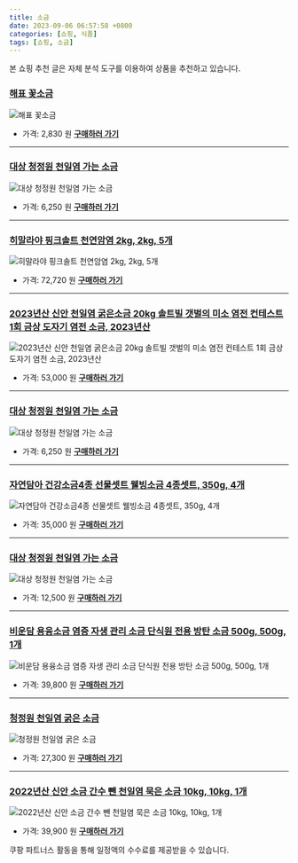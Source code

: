 ```yaml
---
title: 소금
date: 2023-09-06 06:57:58 +0800
categories: [쇼핑, 식품]
tags: [쇼핑, 소금]
---
```

본 쇼핑 추천 글은 자체 분석 도구를 이용하여 상품을 추천하고 있습니다.
### [해표 꽃소금](https://link.coupang.com/re/AFFSDP?lptag=AF1030537&pageKey=7118404111&itemId=17816578760&vendorItemId=84980517084&traceid=V0-153-f6436b55b77823ca&requestid=20230907065758629146064823&token=31850C%7CMIXED)
![해표 꽃소금](https://ads-partners.coupang.com/image1/dmO4gNkHlxvg0uRCdp5T1B8rDeRg4LbKqZChnNyUAwHr8ZTFpFJA5fluK0jgIJLfx-UGfppyyBJQM99rdlGWkf9fDS8jFIaiVjM5w8z9TPEu7kV6rcX05ION8gGGlUORcUFRHZDZpqsJ0HgA-A-dMQwYMa1h3HN7QbvjvxI5eJ-dOe5-FnwaY0Npn-oDAR-ez9cUO2ISI-xxqgsxHF1g_wAqNnRMc7MKiw5GguHGiXMByoDWa4IJRAVSPKemEpKnFuDoQP38k4dflKw6h_e2_tE=)
- 가격: 2,830 원
[**구매하러 가기**](https://link.coupang.com/re/AFFSDP?lptag=AF1030537&pageKey=7118404111&itemId=17816578760&vendorItemId=84980517084&traceid=V0-153-f6436b55b77823ca&requestid=20230907065758629146064823&token=31850C%7CMIXED)
---
### [대상 청정원 천일염 가는 소금](https://link.coupang.com/re/AFFSDP?lptag=AF1030537&pageKey=7038381767&itemId=17397546272&vendorItemId=84567004199&traceid=V0-153-dd3fc4d6ff1d1905&requestid=20230907065758629146064823&token=31850C%7CMIXED)
![대상 청정원 천일염 가는 소금](https://ads-partners.coupang.com/image1/xW-byRhkEIjqO2fhxXjBJeaw8waKykIs_oG9_NoPMmBCeUb4IhKYTJ2ISIDvj5ZobiqIpyb7L0DG0WDcQg-3rUYk6Bjx3TAvT9nUbriS3Pv_PSHqnsXUttjeh3EaVmuj3TSfCZfoZ_bqItKhKu7NcGLBDuk4hKMVUYbFvTo87DszvCrSjz7VzPHtsWA3jtV65makfLadIyl7uY7ke8oy0q6VNtes4xTj260qkLN5pNDD-LhDqfp134H_nGTqOnaKYecVigNNbU-4H4JH5uu5P8E=)
- 가격: 6,250 원
[**구매하러 가기**](https://link.coupang.com/re/AFFSDP?lptag=AF1030537&pageKey=7038381767&itemId=17397546272&vendorItemId=84567004199&traceid=V0-153-dd3fc4d6ff1d1905&requestid=20230907065758629146064823&token=31850C%7CMIXED)
---
### [히말라야 핑크솔트 천연암염 2kg, 2kg, 5개](https://link.coupang.com/re/AFFSDP?lptag=AF1030537&pageKey=6911747217&itemId=16659716862&vendorItemId=83843408457&traceid=V0-153-b965da5fabf3d8ce&clickBeacon=HDSOXEje5mhutkOGUHxXqOb%2BT%2FSTxkBiVBqxjLH87Tkwln2RyX4i8SyidL9950FNHmyS3th%2FhxUV%2Be0rz7oLoD2nCEDOjfMfu8rlTj86KH5w9hKf5kXLEcgQPTUiuzRE7ZWp7U0c0zbXJdfj7PsnxYVC6g%2BBe8NsYI%2B6jEnpKgNtbst0f4nBE2CdltiiC11SN03Xx86n4VUayaqHJ9%2FHULOWDG2pnVN5wRPXTAu05%2BNmyntOdS04FAVXS9%2FrtT%2Bh7BYpx81H7%2FkEX4Nk%2BqcAp5%2BVhJiwRDwl%2FB7Q7DEVVQebMQkZPO%2Fnoht5UQFO7QttMhBeoyA%2BLWWpAdhlkWKacZYp%2Flmcbitd2WCnxKQY0gvt4ZEZRbAhUQYf7tBQGpHKZltg8cmYA18%2FYSFI%2FTsbDV26dovxCCTm44tfGZ0PWcOi86VD5FL5ZZPdc69QwkKTOYxCTh1Vi1Eug6tS8RSLv54IPIs%2BkB4jeiwDtmjxlJJxmAzqqyOaIKzk3V%2Bb7VFrv1gGYWTPSlN6m4AThC1Lxqk9DObm7SJZgHOpLCTMkhXeFx9Fti2Brlx940V43JpD8pvsm%2FYnpAGjYUuwcaiH3pJCDZ9mlqLDIA66Id%2BCbvDD2n%2Fnts34liPyi3oys1YMi1Djep7yGZjtFLtMW3AlxAqONGVoNg4Nn4VZhF0J5UCRCE9b4IbYYQ8DIC2u1hwXDy2Gr6sxGx2tW2BAJQmPVb6gdXnYOe083oI2QGq4F2iu6nYVCpQ6YwHKMV8FFTwWARESZhN%2BxfCMsA1C2MsmV%2FT6skzMJwo7pBGJzKGLgm4NSfWFaD8rfv%2BNbZsQaZstIgbugQkgrCBZFkInXFHLiaHUodRQKSfApsy1nfTpi%2Fk%3D&requestid=20230907065758629146064823&token=31850C%7CMIXED)
![히말라야 핑크솔트 천연암염 2kg, 2kg, 5개](https://ads-partners.coupang.com/image1/HOcEFxE7Aj9vJ3Q6HKFfAyaZQmbLEXps7X232A0Pkq8MaWXdOgOVtzyYmosWRhPqKBD_WP8Enjgp3qmjY3vgXrd02RmUNulWlUf9eU1jDd74r-XGIbH9S0zn4eOv9ioaJOGuaCRLs3rQ6rEoqqevY64_bcWFxfKkouCel6FIwnL3qutXw-Gen1FX_zXggkuN5VHqf8JGKogfPteWX5_bP5jivv8FuJzoBzTnWOTw21PYcHg-hEUTBP5P2hg5ZMzzJp6DppKLASZMlDIOORoeaSgFYuu0YY0HhLLzakpUm3gRONzGBac=)
- 가격: 72,720 원
[**구매하러 가기**](https://link.coupang.com/re/AFFSDP?lptag=AF1030537&pageKey=6911747217&itemId=16659716862&vendorItemId=83843408457&traceid=V0-153-b965da5fabf3d8ce&clickBeacon=HDSOXEje5mhutkOGUHxXqOb%2BT%2FSTxkBiVBqxjLH87Tkwln2RyX4i8SyidL9950FNHmyS3th%2FhxUV%2Be0rz7oLoD2nCEDOjfMfu8rlTj86KH5w9hKf5kXLEcgQPTUiuzRE7ZWp7U0c0zbXJdfj7PsnxYVC6g%2BBe8NsYI%2B6jEnpKgNtbst0f4nBE2CdltiiC11SN03Xx86n4VUayaqHJ9%2FHULOWDG2pnVN5wRPXTAu05%2BNmyntOdS04FAVXS9%2FrtT%2Bh7BYpx81H7%2FkEX4Nk%2BqcAp5%2BVhJiwRDwl%2FB7Q7DEVVQebMQkZPO%2Fnoht5UQFO7QttMhBeoyA%2BLWWpAdhlkWKacZYp%2Flmcbitd2WCnxKQY0gvt4ZEZRbAhUQYf7tBQGpHKZltg8cmYA18%2FYSFI%2FTsbDV26dovxCCTm44tfGZ0PWcOi86VD5FL5ZZPdc69QwkKTOYxCTh1Vi1Eug6tS8RSLv54IPIs%2BkB4jeiwDtmjxlJJxmAzqqyOaIKzk3V%2Bb7VFrv1gGYWTPSlN6m4AThC1Lxqk9DObm7SJZgHOpLCTMkhXeFx9Fti2Brlx940V43JpD8pvsm%2FYnpAGjYUuwcaiH3pJCDZ9mlqLDIA66Id%2BCbvDD2n%2Fnts34liPyi3oys1YMi1Djep7yGZjtFLtMW3AlxAqONGVoNg4Nn4VZhF0J5UCRCE9b4IbYYQ8DIC2u1hwXDy2Gr6sxGx2tW2BAJQmPVb6gdXnYOe083oI2QGq4F2iu6nYVCpQ6YwHKMV8FFTwWARESZhN%2BxfCMsA1C2MsmV%2FT6skzMJwo7pBGJzKGLgm4NSfWFaD8rfv%2BNbZsQaZstIgbugQkgrCBZFkInXFHLiaHUodRQKSfApsy1nfTpi%2Fk%3D&requestid=20230907065758629146064823&token=31850C%7CMIXED)
---
### [2023년산 신안 천일염 굵은소금 20kg 솔트빌 갯벌의 미소 염전 컨테스트 1회 금상 도자기 염전 소금, 2023년산](https://link.coupang.com/re/AFFSDP?lptag=AF1030537&pageKey=7509909117&itemId=19675683254&vendorItemId=70035386745&traceid=V0-153-0848cfc5ba6be61d&clickBeacon=HDSOXEje5mhutkOGUHxXqOb%2BT%2FSTxkBiVBqxjLH87Tkwln2RyX4i8SyidL9950FNHmyS3th%2FhxUV%2Be0rz7oLoDW%2BTGvLbPHTbztxcKE5HuRw9hKf5kXLEcgQPTUiuzREKVUBBaBGhAxv6JYx5RhI5Rafa%2ByM%2Bal8Rv7ZoS4IR1Jtbst0f4nBE2CdltiiC11SN03Xx86n4VUayaqHJ9%2FHULOWDG2pnVN5wRPXTAu05%2BNmyntOdS04FAVXS9%2FrtT%2BhoJ0JtfpjPsoONkPidwA0KzXq%2BrxchPo%2BqSCsp9Iqzt1e4Ltw8I8nIci85dopDoDU8cDNryFPF4N65nT8lmbpTcU5e%2FI4ykKSmP%2FXSd3URpSHVOS0diYcoe4YAJLxjacWRRhFwdFxaXNLxT5j9iIK0gllTqWcLBr9BxopiEMAkBK04irzS03RQUYRKzZ4ZQXK5FVMmtev6mJPLU%2FGmSlyXJ4IPIs%2BkB4jeiwDtmjxlJJxmAzqqyOaIKzk3V%2Bb7VFrv1gGYWTPSlN6m4AThC1Lxqk9DObm7SJZgHOpLCTMkhXeFx9Fti2Brlx940V43JpD8pvsm%2FYnpAGjYUuwcaiH3pJCDZ9mlqLDIA66Id%2BCbvDD2n%2Fnts34liPyi3oys1YMi1Djep7yGZjtFLtMW3AlxAqONGVoNg4Nn4VZhF0J5UCRCE9b4IbYYQ8DIC2u1hwXDy2Gr6sxGx2tW2BAJQmPVb6gdXnYOe083oI2QGq4F2iu6nYVCpQ6YwHKMV8FFTwWARESZhN%2BxfCMsA1C2MsmV%2FT6skzMJwo7pBGJzKGLgm4NSfWFaD8rfv%2BNbZsQaZstIgbugQkgrCBZFkInXFHLiaHUodRQKSfApsy1nfTpi%2Fk%3D&requestid=20230907065758629146064823&token=31850C%7CMIXED)
![2023년산 신안 천일염 굵은소금 20kg 솔트빌 갯벌의 미소 염전 컨테스트 1회 금상 도자기 염전 소금, 2023년산](https://ads-partners.coupang.com/image1/QDB6KK8It08MT_jbQPQ-r_eKNFB6S9zgb_RWrIuhBi7mg25zdUq6-jWf7vfuy0QWeDTWW_dr2m22Wubu4J1NU4IXZetHVk3_3kzPT7KkId0K3d2BOmMvMh0rj-oKddW-CWOCeWbrREd9XTot7SxSHh97zB0nkt4zdD_XyqbI0inNgjUZgwWcjT0ck96zCYvIx5kffA_0rp6o3LYX5RKIrimshLiZ1wwE-2I2vx3iV3fvfzsk4QJWECAPCMu9YiDXgLXOvFdTsAsn0axh4vqOxIvryvUpynoGGQ1VlRC8AoUgmtk8)
- 가격: 53,000 원
[**구매하러 가기**](https://link.coupang.com/re/AFFSDP?lptag=AF1030537&pageKey=7509909117&itemId=19675683254&vendorItemId=70035386745&traceid=V0-153-0848cfc5ba6be61d&clickBeacon=HDSOXEje5mhutkOGUHxXqOb%2BT%2FSTxkBiVBqxjLH87Tkwln2RyX4i8SyidL9950FNHmyS3th%2FhxUV%2Be0rz7oLoDW%2BTGvLbPHTbztxcKE5HuRw9hKf5kXLEcgQPTUiuzREKVUBBaBGhAxv6JYx5RhI5Rafa%2ByM%2Bal8Rv7ZoS4IR1Jtbst0f4nBE2CdltiiC11SN03Xx86n4VUayaqHJ9%2FHULOWDG2pnVN5wRPXTAu05%2BNmyntOdS04FAVXS9%2FrtT%2BhoJ0JtfpjPsoONkPidwA0KzXq%2BrxchPo%2BqSCsp9Iqzt1e4Ltw8I8nIci85dopDoDU8cDNryFPF4N65nT8lmbpTcU5e%2FI4ykKSmP%2FXSd3URpSHVOS0diYcoe4YAJLxjacWRRhFwdFxaXNLxT5j9iIK0gllTqWcLBr9BxopiEMAkBK04irzS03RQUYRKzZ4ZQXK5FVMmtev6mJPLU%2FGmSlyXJ4IPIs%2BkB4jeiwDtmjxlJJxmAzqqyOaIKzk3V%2Bb7VFrv1gGYWTPSlN6m4AThC1Lxqk9DObm7SJZgHOpLCTMkhXeFx9Fti2Brlx940V43JpD8pvsm%2FYnpAGjYUuwcaiH3pJCDZ9mlqLDIA66Id%2BCbvDD2n%2Fnts34liPyi3oys1YMi1Djep7yGZjtFLtMW3AlxAqONGVoNg4Nn4VZhF0J5UCRCE9b4IbYYQ8DIC2u1hwXDy2Gr6sxGx2tW2BAJQmPVb6gdXnYOe083oI2QGq4F2iu6nYVCpQ6YwHKMV8FFTwWARESZhN%2BxfCMsA1C2MsmV%2FT6skzMJwo7pBGJzKGLgm4NSfWFaD8rfv%2BNbZsQaZstIgbugQkgrCBZFkInXFHLiaHUodRQKSfApsy1nfTpi%2Fk%3D&requestid=20230907065758629146064823&token=31850C%7CMIXED)
---
### [대상 청정원 천일염 가는 소금](https://link.coupang.com/re/AFFSDP?lptag=AF1030537&pageKey=5115961078&itemId=6987593462&vendorItemId=3033119875&traceid=V0-153-c366eb29e36944a9&requestid=20230907065758629146064823&token=31850C%7CMIXED)
![대상 청정원 천일염 가는 소금](https://ads-partners.coupang.com/image1/Jh4Fhd72tOy3SyDOJvBclJkrzA4mzmA8N-50YsAp6kp1yOHAsB24Yt8O_omBPc6WeilhiZDHPxtSXSR2eQDOVnMjjBtQLiIds-1gE24zgVwRD3S54E8-Nixr5fUsGBi3zy723e-uwEUxxN4BTUHZViLt-o3cgN946Bj2GxLGA6SCu-nQ4SYii7f_quPcHforyUvn_hOOquCfXrh1_ZcsJWjHwKWFPZrvOrU9KbhqPJtTxpEMb3DacxlCoDSnU9DxFyvcWRSmnmQB5U-kMV0Wug==)
- 가격: 6,250 원
[**구매하러 가기**](https://link.coupang.com/re/AFFSDP?lptag=AF1030537&pageKey=5115961078&itemId=6987593462&vendorItemId=3033119875&traceid=V0-153-c366eb29e36944a9&requestid=20230907065758629146064823&token=31850C%7CMIXED)
---
### [자연담아 건강소금4종 선물셋트 웰빙소금 4종셋트, 350g, 4개](https://link.coupang.com/re/AFFSDP?lptag=AF1030537&pageKey=7403119835&itemId=19165549102&vendorItemId=70092394656&traceid=V0-153-cf6cc66388b6f4e5&clickBeacon=HDSOXEje5mhutkOGUHxXqOb%2BT%2FSTxkBiVBqxjLH87Tkwln2RyX4i8SyidL9950FNHmyS3th%2FhxUV%2Be0rz7oLoGoy%2FdLfrJLS8JTYdeFgzCdw9hKf5kXLEcgQPTUiuzREgpsvXcBnTAnnfW7VdkyX8xFvZldg74948%2Fs2w3dVKGxtbst0f4nBE2CdltiiC11SN03Xx86n4VUayaqHJ9%2FHULOWDG2pnVN5wRPXTAu05%2BNmyntOdS04FAVXS9%2FrtT%2BhEfz%2B6846pXpLZ5myMPta9nMrXRMLhvZCcjwCIAh%2Frc4v0Tzlj9yDALw9NvOxz2%2BI%2BJsf6LadCATGQH3CfYD61Newb8oei%2FZFSj%2F5UtL0VzhZbbM6B6dNIwcsnb949c0sLBr7KIIIadrgC7DpjRSIDrSIdkZmjWvUIm%2B7fOekJR0rgWIhvib10oZghbqUM0V6UP56bPwIqN5krSLBn6mUaak9DObm7SJZgHOpLCTMkhXeFx9Fti2Brlx940V43JpDStanuJTUJuVqgAuGNLjaVVv%2FYPXoq7BHsMuKnp5AcxAtvjvKfcnYC7iKJYgQQKPpoOsQHvQeOALPGuwsd4AZTVDGpwyIq1zbkpV3ABLPxZYVqAZPY10TY4QUVR4Ct4bPXpZO0HLcfJCfUkvN9B1tkCJ9jhcvdBZm7kPuBljC0k79L4UsoAclEK9A2CSIMSkdY3MGwZY8NT3ZYLyj2s2gxS4yYZxXSNYJThgOaLHAb%2F6pVP8p%2BgfjNGqdk%2FqQES%2FDdx4VqjWkNlgb8VImrTrW%2F5P1vjPIfGRH9HrI46RU2CGXLL%2FIA8xYNSDUU2EBhnsGHC%2FHoqNtonNx9C4LDKhgTxdpy317Pv2o546YUpopwW4%3D&requestid=20230907065758629146064823&token=31850C%7CMIXED)
![자연담아 건강소금4종 선물셋트 웰빙소금 4종셋트, 350g, 4개](https://ads-partners.coupang.com/image1/IFkioRMf-iqdsFQUIMqBFaqImv6Ha_RDN5-1H72yvgG7jPdvx2AFHDbzsTNp0CeD2RHoBpAy_qZyIaW3AbELAV-wu-PCgFTEy1utXZLHFCRhFShJTKa_tm6nvZNqgntULtWfKlGBve9VghaaAqDjhbVwuSH4vJ-DgYH8mmJp6ZpMTC5hstI0CivOZUSqqBnsesvfYgUWOHyBPsHlGl23o2YvbLpk933cmo9yuwM1w5AFReB2wyXNmCUjilUrC66YVy0zhMoM-FlY9bvYew4Op5WZtCDDWHfUTjiOSfo4W4hOMyyTK60=)
- 가격: 35,000 원
[**구매하러 가기**](https://link.coupang.com/re/AFFSDP?lptag=AF1030537&pageKey=7403119835&itemId=19165549102&vendorItemId=70092394656&traceid=V0-153-cf6cc66388b6f4e5&clickBeacon=HDSOXEje5mhutkOGUHxXqOb%2BT%2FSTxkBiVBqxjLH87Tkwln2RyX4i8SyidL9950FNHmyS3th%2FhxUV%2Be0rz7oLoGoy%2FdLfrJLS8JTYdeFgzCdw9hKf5kXLEcgQPTUiuzREgpsvXcBnTAnnfW7VdkyX8xFvZldg74948%2Fs2w3dVKGxtbst0f4nBE2CdltiiC11SN03Xx86n4VUayaqHJ9%2FHULOWDG2pnVN5wRPXTAu05%2BNmyntOdS04FAVXS9%2FrtT%2BhEfz%2B6846pXpLZ5myMPta9nMrXRMLhvZCcjwCIAh%2Frc4v0Tzlj9yDALw9NvOxz2%2BI%2BJsf6LadCATGQH3CfYD61Newb8oei%2FZFSj%2F5UtL0VzhZbbM6B6dNIwcsnb949c0sLBr7KIIIadrgC7DpjRSIDrSIdkZmjWvUIm%2B7fOekJR0rgWIhvib10oZghbqUM0V6UP56bPwIqN5krSLBn6mUaak9DObm7SJZgHOpLCTMkhXeFx9Fti2Brlx940V43JpDStanuJTUJuVqgAuGNLjaVVv%2FYPXoq7BHsMuKnp5AcxAtvjvKfcnYC7iKJYgQQKPpoOsQHvQeOALPGuwsd4AZTVDGpwyIq1zbkpV3ABLPxZYVqAZPY10TY4QUVR4Ct4bPXpZO0HLcfJCfUkvN9B1tkCJ9jhcvdBZm7kPuBljC0k79L4UsoAclEK9A2CSIMSkdY3MGwZY8NT3ZYLyj2s2gxS4yYZxXSNYJThgOaLHAb%2F6pVP8p%2BgfjNGqdk%2FqQES%2FDdx4VqjWkNlgb8VImrTrW%2F5P1vjPIfGRH9HrI46RU2CGXLL%2FIA8xYNSDUU2EBhnsGHC%2FHoqNtonNx9C4LDKhgTxdpy317Pv2o546YUpopwW4%3D&requestid=20230907065758629146064823&token=31850C%7CMIXED)
---
### [대상 청정원 천일염 가는 소금](https://link.coupang.com/re/AFFSDP?lptag=AF1030537&pageKey=7038381767&itemId=19565588530&vendorItemId=86673465618&traceid=V0-153-dd3fc4d6ff1d1905&requestid=20230907065758629146064823&token=31850C%7CMIXED)
![대상 청정원 천일염 가는 소금](https://ads-partners.coupang.com/image1/O-Vi1WLRXrM18RAAO3gWZVGGQmvwFNKQZQb7vG7dJ6W9HsgD9qViHNsS6tiNpwrFuMWoOBDHnJGHzGZCH_OCDHwc9ffLqt1R4Z_zobc4CMayEaQbc8_CiaehlCms6tLfY6vpXGhozLO-ZJ7RUTTVu3sn_ATk3inACtVQ2I-FRfsAXF7lo-2e5fVZ0ePxaf1nrZiR5RWlKox9pXVVCKaJQlNUjBHHNCyXAt6RDO_rB9C-rHCKfOg01rgE_fPC_KKJYR1UeAJZMmiClZEeDeUmcl-4mg==)
- 가격: 12,500 원
[**구매하러 가기**](https://link.coupang.com/re/AFFSDP?lptag=AF1030537&pageKey=7038381767&itemId=19565588530&vendorItemId=86673465618&traceid=V0-153-dd3fc4d6ff1d1905&requestid=20230907065758629146064823&token=31850C%7CMIXED)
---
### [비운담 용융소금 염증 자생 관리 소금 단식원 전용 방탄 소금 500g, 500g, 1개](https://link.coupang.com/re/AFFSDP?lptag=AF1030537&pageKey=7483469138&itemId=19553539996&vendorItemId=86375489514&traceid=V0-153-632ade2ce213f520&clickBeacon=HDSOXEje5mhutkOGUHxXqOb%2BT%2FSTxkBiVBqxjLH87Tkwln2RyX4i8SyidL9950FNHmyS3th%2FhxUV%2Be0rz7oLoDCn90d%2BmM3YWsbXjBGzrEAdZaX3C4HDwIKv1WpK8q85ev4lePLhVRisxsdnoJ0gu8W7IfTkGH6V%2Fbwx7FU3tZFtbst0f4nBE2CdltiiC11SN03Xx86n4VUayaqHJ9%2FHULOWDG2pnVN5wRPXTAu05%2BNmyntOdS04FAVXS9%2FrtT%2BhRlooQthLeFu2G7Jni2t4QOWtvD%2FoZv1kyN63r33Id7voSqsBTqi1xYRMOD8UWLuDG4vKSdEFjLRb0UtmHOld1N4AP16FZFLPrOUsOYGYNIEwE1CO7xIlwUqx%2BIo30t4CLBr7KIIIadrgC7DpjRSIDnhZdsLXuN6ddE9wGDg6iZsTesjyF1vK3tJwF2ceP8iCgvlppY50iK9HrfmbyYI3e%2FzMzi0x7FhvagkTt5ULFpOLyW6LFp2gUkubuV%2FN0IjQcMQB6S8hamXU44Cn8gJsnL%2FU7YLzwD1zvMpidrMnZtWB9xC2xuBiBetP3bVHvfb97abaI12xK1Djn9PuHdqoFY9G%2FV%2BcyMIf7QKg40l2%2BTBpZjKmhmR3tXT%2BOxRYbE5t%2F6gC1uINe0%2BHf1C8hPtxEjzd%2BBaFI9FSYDs04hSFeK9zRBB2PaIRIiCLuPernSp3Mha%2Bw0CKysaEBw2FCfbFXQk7tx1xXtzsnFWUUKf3tvQiRY5PSOVv%2Blo363eTTz%2BzUw9axpXNOOJL8Z9mh8GcIuhopfAM5ad%2FNckrtnDQtRyiDJ2UrHZzGoMTi4gFUKJ0NL2ZYoSuX8g%2BUbqRkLk5U7SsnP2S7W7YZySK1%2F3otFg%3D&requestid=20230907065758629146064823&token=31850C%7CMIXED)
![비운담 용융소금 염증 자생 관리 소금 단식원 전용 방탄 소금 500g, 500g, 1개](https://ads-partners.coupang.com/image1/4eKD9tU2YOBeGHem4bvZbd3sNApl9ujSjpkajpPXBNDvFqew35mP-HN-oWYmKO0adOe7_oF8-cQAFknVks_E8vx5dYogGacT-fzzssPIqeQpOMq9WHtzjDnfTF6Z4c9q-7mUaOvpJmHzCXPAMqpw6wvJrTksM-_wzcOjROW-32L1oykF5cs6_8qgTVinl8GgVmPRr0_1UocogYajaKZuXrW3drZ8BzWBq0SO0qh_3Y9C-uyqF0fu1hrHK9jeB_TkF63snD-5al21ka0fGd6worAbzMjLTZ7_UF5pOemAPXs-3KevSw==)
- 가격: 39,800 원
[**구매하러 가기**](https://link.coupang.com/re/AFFSDP?lptag=AF1030537&pageKey=7483469138&itemId=19553539996&vendorItemId=86375489514&traceid=V0-153-632ade2ce213f520&clickBeacon=HDSOXEje5mhutkOGUHxXqOb%2BT%2FSTxkBiVBqxjLH87Tkwln2RyX4i8SyidL9950FNHmyS3th%2FhxUV%2Be0rz7oLoDCn90d%2BmM3YWsbXjBGzrEAdZaX3C4HDwIKv1WpK8q85ev4lePLhVRisxsdnoJ0gu8W7IfTkGH6V%2Fbwx7FU3tZFtbst0f4nBE2CdltiiC11SN03Xx86n4VUayaqHJ9%2FHULOWDG2pnVN5wRPXTAu05%2BNmyntOdS04FAVXS9%2FrtT%2BhRlooQthLeFu2G7Jni2t4QOWtvD%2FoZv1kyN63r33Id7voSqsBTqi1xYRMOD8UWLuDG4vKSdEFjLRb0UtmHOld1N4AP16FZFLPrOUsOYGYNIEwE1CO7xIlwUqx%2BIo30t4CLBr7KIIIadrgC7DpjRSIDnhZdsLXuN6ddE9wGDg6iZsTesjyF1vK3tJwF2ceP8iCgvlppY50iK9HrfmbyYI3e%2FzMzi0x7FhvagkTt5ULFpOLyW6LFp2gUkubuV%2FN0IjQcMQB6S8hamXU44Cn8gJsnL%2FU7YLzwD1zvMpidrMnZtWB9xC2xuBiBetP3bVHvfb97abaI12xK1Djn9PuHdqoFY9G%2FV%2BcyMIf7QKg40l2%2BTBpZjKmhmR3tXT%2BOxRYbE5t%2F6gC1uINe0%2BHf1C8hPtxEjzd%2BBaFI9FSYDs04hSFeK9zRBB2PaIRIiCLuPernSp3Mha%2Bw0CKysaEBw2FCfbFXQk7tx1xXtzsnFWUUKf3tvQiRY5PSOVv%2Blo363eTTz%2BzUw9axpXNOOJL8Z9mh8GcIuhopfAM5ad%2FNckrtnDQtRyiDJ2UrHZzGoMTi4gFUKJ0NL2ZYoSuX8g%2BUbqRkLk5U7SsnP2S7W7YZySK1%2F3otFg%3D&requestid=20230907065758629146064823&token=31850C%7CMIXED)
---
### [청정원 천일염 굵은 소금](https://link.coupang.com/re/AFFSDP?lptag=AF1030537&pageKey=7144143930&itemId=1196406&vendorItemId=3001157059&traceid=V0-153-2a1957e59efef711&requestid=20230907065758629146064823&token=31850C%7CMIXED)
![청정원 천일염 굵은 소금](https://ads-partners.coupang.com/image1/bXzVUGluFUKcHQ_Kbf-l1C6TWZXAhzn8t3uw_xy2w5IRtvsOizz3ht_epecAa3of2IgaWccvLRV7-EKi4o0QPgN6PTsO-CGXsSN5YFZwvL60D0XE00kRUH0RP_pdrpGYF7ByMqSJ5pIBtDEJos5y-hvn3qMOy7hIFwmY7oLAxxb2NZ3EGKnh2pDfd-6oMep5my9DEYKLQ5m8HN0oL0DClRCAONXYY2WyvXORtYHeIOpQpBD2pNjbKRT0m3SVaipQbQLXwJ2PrtyC_WKyIyh5hg==)
- 가격: 27,300 원
[**구매하러 가기**](https://link.coupang.com/re/AFFSDP?lptag=AF1030537&pageKey=7144143930&itemId=1196406&vendorItemId=3001157059&traceid=V0-153-2a1957e59efef711&requestid=20230907065758629146064823&token=31850C%7CMIXED)
---
### [2022년산 신안 소금 간수 뺀 천일염 묵은 소금 10kg, 10kg, 1개](https://link.coupang.com/re/AFFSDP?lptag=AF1030537&pageKey=7565094142&itemId=19939534354&vendorItemId=86410584918&traceid=V0-153-cdf2a7d140bc64aa&clickBeacon=HDSOXEje5mhutkOGUHxXqOb%2BT%2FSTxkBiVBqxjLH87Tkwln2RyX4i8SyidL9950FNHmyS3th%2FhxUV%2Be0rz7oLoLg3YTsv14xSi%2BArqxQzG0MdZaX3C4HDwIKv1WpK8q85pQRXhKexo3qMgS8KAcgOU7z9K387qqq5KNK0WBIXVr5tbst0f4nBE2CdltiiC11SN03Xx86n4VUayaqHJ9%2FHULOWDG2pnVN5wRPXTAu05%2BNmyntOdS04FAVXS9%2FrtT%2Bh1T57bmXVal3brHe5wXvzmrNeO0%2B92Pk79wTm78dJF9L4%2F9Lr4g0v23bxsjVuSCTOnFBlaKicX0BVV63kpKR4t21r19LeUvlzxBf9s8yCUylm4LTh%2FvzLMFAvkESkY4oC2TZn1oLAxwmhQZntg3AGQo7w%2BoEj3zxeSOqhJWC1PK2SJMXwJm6JTa%2B0D8iHizdAPvTE8Os%2BRxb1qyisuPD%2Bd7BcnojvaVREhk1752UmDAJ6KKjwN7irdqP9mLujicIUi6lok1nRgMD35evsuyVfSQz%2Fgi9zQ9BlTvg5rIGq5FpYrs7uWTO%2BROmIXcOwxvUt%2FpjDeFZzZxjvOKp7fc7uvJxF%2FawDh0x61vulkFjj7u6ikQTkUyFgAptXZLdKjnAkSjXBKMpBBFxh8deqZ0qDYL1WZaCqEkdtAplX14aJv46A%2FUuwGxiV7YSNElgmxZPk4aNj0Kq1ceCTiyOJenM%2BQvNodYAyYlQdxmm4Lx3Z20TtISGiE20XMLy24a9s7eECwbCVqRLflHZQks2HxCwZ8SvtVM%2Byn7%2BjQSO98Gc4oeQhhMrUyDv8bUaJeLF%2FO1ckHWRRnuyxUwzfhOADxoHw%2F5p0QYaZJEArYO6I1lM%2FDNg%3D&requestid=20230907065758629146064823&token=31850C%7CMIXED)
![2022년산 신안 소금 간수 뺀 천일염 묵은 소금 10kg, 10kg, 1개](https://ads-partners.coupang.com/image1/JKjlfXmZu-9ZxOAsJFD7yKK9M8U-pk7HlG7lFSOwFPdJ7F75gszcw3kTGYWBFIuiMla_XN0aGmwqURpjcDOfh3HBOtJ24O9wZMvS62uIkj1uQWxeC39I1-98YWae9SQbOBhTUFqLn_6naapTbs2Wgo3yT7Qhai7g2OsgArvPOqB13961xqN53IL3Jyk0FhKPnJM3CZ3Eg_p7nci0OUFKS4nFjKbiFFmRA9cP7T9adoflR9K9y5_vHk3kGl2e2pPfmv5rUP8yWIFEu0F21SjGyMnFxjiMeBjGLkdKzGOnVz_8BddK)
- 가격: 39,900 원
[**구매하러 가기**](https://link.coupang.com/re/AFFSDP?lptag=AF1030537&pageKey=7565094142&itemId=19939534354&vendorItemId=86410584918&traceid=V0-153-cdf2a7d140bc64aa&clickBeacon=HDSOXEje5mhutkOGUHxXqOb%2BT%2FSTxkBiVBqxjLH87Tkwln2RyX4i8SyidL9950FNHmyS3th%2FhxUV%2Be0rz7oLoLg3YTsv14xSi%2BArqxQzG0MdZaX3C4HDwIKv1WpK8q85pQRXhKexo3qMgS8KAcgOU7z9K387qqq5KNK0WBIXVr5tbst0f4nBE2CdltiiC11SN03Xx86n4VUayaqHJ9%2FHULOWDG2pnVN5wRPXTAu05%2BNmyntOdS04FAVXS9%2FrtT%2Bh1T57bmXVal3brHe5wXvzmrNeO0%2B92Pk79wTm78dJF9L4%2F9Lr4g0v23bxsjVuSCTOnFBlaKicX0BVV63kpKR4t21r19LeUvlzxBf9s8yCUylm4LTh%2FvzLMFAvkESkY4oC2TZn1oLAxwmhQZntg3AGQo7w%2BoEj3zxeSOqhJWC1PK2SJMXwJm6JTa%2B0D8iHizdAPvTE8Os%2BRxb1qyisuPD%2Bd7BcnojvaVREhk1752UmDAJ6KKjwN7irdqP9mLujicIUi6lok1nRgMD35evsuyVfSQz%2Fgi9zQ9BlTvg5rIGq5FpYrs7uWTO%2BROmIXcOwxvUt%2FpjDeFZzZxjvOKp7fc7uvJxF%2FawDh0x61vulkFjj7u6ikQTkUyFgAptXZLdKjnAkSjXBKMpBBFxh8deqZ0qDYL1WZaCqEkdtAplX14aJv46A%2FUuwGxiV7YSNElgmxZPk4aNj0Kq1ceCTiyOJenM%2BQvNodYAyYlQdxmm4Lx3Z20TtISGiE20XMLy24a9s7eECwbCVqRLflHZQks2HxCwZ8SvtVM%2Byn7%2BjQSO98Gc4oeQhhMrUyDv8bUaJeLF%2FO1ckHWRRnuyxUwzfhOADxoHw%2F5p0QYaZJEArYO6I1lM%2FDNg%3D&requestid=20230907065758629146064823&token=31850C%7CMIXED)


쿠팡 파트너스 활동을 통해 일정액의 수수료를 제공받을 수 있습니다.
